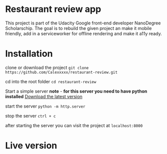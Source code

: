 # Restaurant review app


This project is part of the Udacity Google front-end developer NanoDegree Scholarschip. The goal is to rebuild the given project an make it mobile friendly, add in a serviceworker for offline rendering and make it a11y ready.

# Installation

clone or download the project
`git clone https://github.com/Calexxxxx/restaurant-review.git`

cd into the root folder
`cd restaurant-review`

Start a simple server **note** - **for this server you need to have python installed**
[Download the latest version](https://www.python.org/downloads/)

start the server
`python -m http.server`

stop the server
`ctrl + c`

after starting the server you can visit the project at
`localhost:8000`


# Live version

